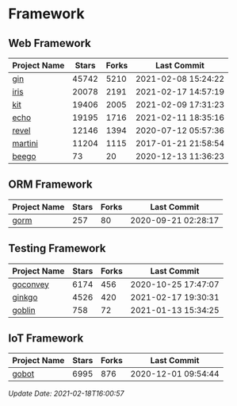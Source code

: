 # Framework

## Web Framework
| Project Name | Stars | Forks | Last Commit |
| ------------ | ----- | ----- | ----------- |
| [gin](https://github.com/gin-gonic/gin) | 45742 | 5210 | 2021-02-08 15:24:22 |
| [iris](https://github.com/kataras/iris) | 20078 | 2191 | 2021-02-17 14:57:19 |
| [kit](https://github.com/go-kit/kit) | 19406 | 2005 | 2021-02-09 17:31:23 |
| [echo](https://github.com/labstack/echo) | 19195 | 1716 | 2021-02-11 18:35:16 |
| [revel](https://github.com/revel/revel) | 12146 | 1394 | 2020-07-12 05:57:36 |
| [martini](https://github.com/go-martini/martini) | 11204 | 1115 | 2017-01-21 21:58:54 |
| [beego](https://github.com/astaxie/beego) | 73 | 20 | 2020-12-13 11:36:23 |

## ORM Framework
| Project Name | Stars | Forks | Last Commit |
| ------------ | ----- | ----- | ----------- |
| [gorm](https://github.com/jinzhu/gorm) | 257 | 80 | 2020-09-21 02:28:17 |

## Testing Framework
| Project Name | Stars | Forks | Last Commit |
| ------------ | ----- | ----- | ----------- |
| [goconvey](https://github.com/smartystreets/goconvey) | 6174 | 456 | 2020-10-25 17:47:07 |
| [ginkgo](https://github.com/onsi/ginkgo) | 4526 | 420 | 2021-02-17 19:30:31 |
| [goblin](https://github.com/franela/goblin) | 758 | 72 | 2021-01-13 15:34:25 |

## IoT Framework
| Project Name | Stars | Forks | Last Commit |
| ------------ | ----- | ----- | ----------- |
| [gobot](https://github.com/hybridgroup/gobot) | 6995 | 876 | 2020-12-01 09:54:44 |

*Update Date: 2021-02-18T16:00:57*